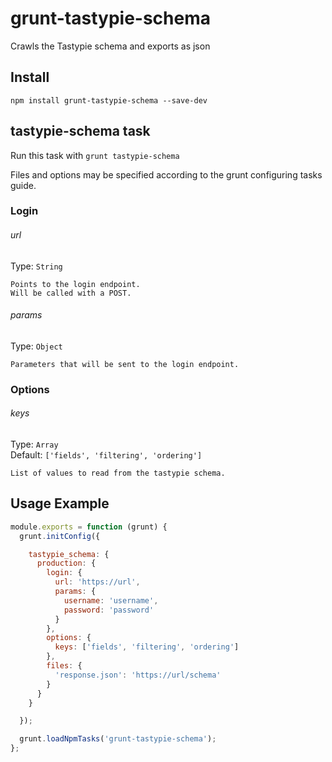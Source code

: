# grunt-tastypie-schema

Crawls the Tastypie schema and exports as json

## Install

```
npm install grunt-tastypie-schema --save-dev
```

## tastypie-schema task

Run this task with `grunt tastypie-schema`

Files and options may be specified according to the grunt configuring tasks guide.

### Login

###### url

Type: `String`

```
Points to the login endpoint.
Will be called with a POST.
```

###### params

Type: `Object`

```
Parameters that will be sent to the login endpoint.
```

### Options

###### keys

Type: `Array`<br>
Default: `['fields', 'filtering', 'ordering']`

```
List of values to read from the tastypie schema.
```

## Usage Example

```js
module.exports = function (grunt) {
  grunt.initConfig({

    tastypie_schema: {
      production: {
        login: {
          url: 'https://url',
          params: {
            username: 'username',
            password: 'password'
          }
        },
        options: {
          keys: ['fields', 'filtering', 'ordering']
        },
        files: {
          'response.json': 'https://url/schema'
        }
      }
    }

  });

  grunt.loadNpmTasks('grunt-tastypie-schema');
};
